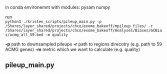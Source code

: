 in conda environemnt with modules:
pysam
numpy

run <br>
`python3 ./kristen_scripts/pileup_main.py
  -p /Shares/layer_shared/projects/chco/exome_bakeoff/mpileup_files/
  -r /Shares/layer_shared/projects/chco/exome_bakeoff/Analyses/Biases/GCBias/acmg_all_59.bed
  -m quality`

**-p** path to downsampled pileups
**-r** path to regions direcotry (e.g. path to 59 ACMG genes)
**-m** metric which we want to calculate (e.g. quality)

## pileup_main.py


